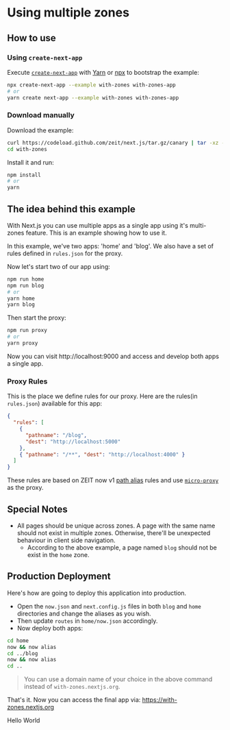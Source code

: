 # Using multiple zones

## How to use

### Using `create-next-app`

Execute [`create-next-app`](https://github.com/segmentio/create-next-app) with [Yarn](https://yarnpkg.com/lang/en/docs/cli/create/) or [npx](https://github.com/zkat/npx#readme) to bootstrap the example:

```bash
npx create-next-app --example with-zones with-zones-app
# or
yarn create next-app --example with-zones with-zones-app
```

### Download manually

Download the example:

```bash
curl https://codeload.github.com/zeit/next.js/tar.gz/canary | tar -xz --strip=2 next.js-canary/examples/with-zones
cd with-zones
```

Install it and run:

```bash
npm install
# or
yarn
```

## The idea behind this example

With Next.js you can use multiple apps as a single app using it's multi-zones feature.
This is an example showing how to use it.

In this example, we've two apps: 'home' and 'blog'.
We also have a set of rules defined in `rules.json` for the proxy.

Now let's start two of our app using:

```bash
npm run home
npm run blog
# or
yarn home
yarn blog
```

Then start the proxy:

```bash
npm run proxy
# or
yarn proxy
```

Now you can visit http://localhost:9000 and access and develop both apps a single app.

### Proxy Rules

This is the place we define rules for our proxy. Here are the rules(in `rules.json`) available for this app:

```json
{
  "rules": [
    {
      "pathname": "/blog",
      "dest": "http://localhost:5000"
    },
    { "pathname": "/**", "dest": "http://localhost:4000" }
  ]
}
```

These rules are based on ZEIT now v1 [path alias](https://zeit.co/docs/features/path-aliases) rules and use [`micro-proxy`](https://github.com/zeit/micro-proxy) as the proxy.

## Special Notes

- All pages should be unique across zones. A page with the same name should not exist in multiple zones. Otherwise, there'll be unexpected behaviour in client side navigation.
  - According to the above example, a page named `blog` should not be exist in the `home` zone.

## Production Deployment

Here's how are going to deploy this application into production.

- Open the `now.json` and `next.config.js` files in both `blog` and `home` directories and change the aliases as you wish.
- Then update `routes` in `home/now.json` accordingly.
- Now deploy both apps:

```bash
cd home
now && now alias
cd ../blog
now && now alias
cd ..
```

> You can use a domain name of your choice in the above command instead of `with-zones.nextjs.org`.

That's it.
Now you can access the final app via: <https://with-zones.nextjs.org>

Hello World